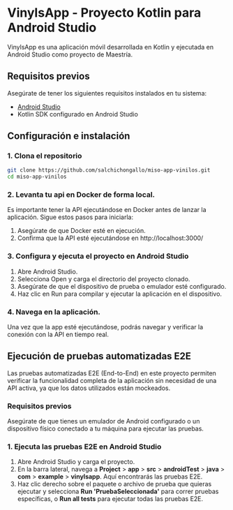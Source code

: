 # VinylsApp - Proyecto Kotlin para Android Studio

VinylsApp es una aplicación móvil desarrollada en Kotlin y ejecutada en Android Studio como proyecto de Maestría.

## Requisitos previos

Asegúrate de tener los siguientes requisitos instalados en tu sistema:

- [Android Studio](https://developer.android.com/studio)
- Kotlin SDK configurado en Android Studio

## Configuración e instalación

### 1. Clona el repositorio

```bash
git clone https://github.com/salchichongallo/miso-app-vinilos.git
cd miso-app-vinilos
```

### 2. Levanta tu api en Docker de forma local.
Es importante tener la API ejecutándose en Docker antes de lanzar la aplicación. Sigue estos pasos para iniciarla:

1. Asegúrate de que Docker esté en ejecución.
2. Confirma que la API esté ejecutándose en http://localhost:3000/

### 3. Configura y ejecuta el proyecto en Android Studio
1. Abre Android Studio.
2. Selecciona Open y carga el directorio del proyecto clonado.
3. Asegúrate de que el dispositivo de prueba o emulador esté configurado.
4. Haz clic en Run para compilar y ejecutar la aplicación en el dispositivo.


### 4. Navega en la aplicación.
Una vez que la app esté ejecutándose, podrás navegar y verificar la conexión con la API en tiempo real.

## Ejecución de pruebas automatizadas E2E

Las pruebas automatizadas E2E (End-to-End) en este proyecto permiten verificar la funcionalidad completa de la aplicación sin necesidad de una API activa, ya que los datos utilizados están mockeados.

### Requisitos previos

Asegúrate de que tienes un emulador de Android configurado o un dispositivo físico conectado a tu máquina para ejecutar las pruebas.

### 1. Ejecuta las pruebas E2E en Android Studio

1. Abre Android Studio y carga el proyecto.
2. En la barra lateral, navega a **Project** > **app** > **src** > **androidTest** > **java** > **com** > **example**  > **vinylsapp**. Aquí encontrarás las pruebas E2E.
3. Haz clic derecho sobre el paquete o archivo de prueba que quieras ejecutar y selecciona **Run 'PruebaSeleccionada'** para correr pruebas específicas, o **Run all tests** para ejecutar todas las pruebas E2E.




